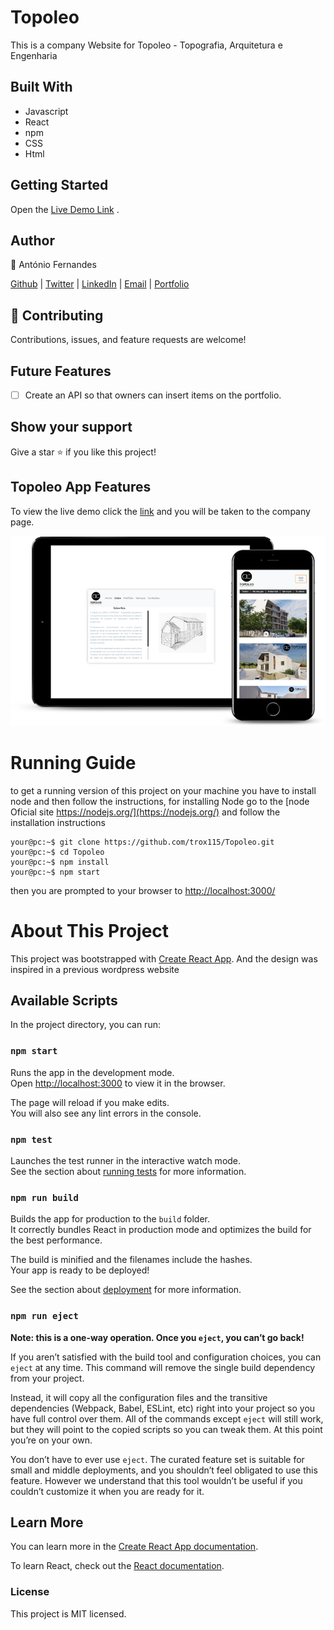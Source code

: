 # Topoleo

This is a company Website for Topoleo - Topografia, Arquitetura e Engenharia

## Built With

- Javascript
- React
- npm
- CSS
- Html

## Getting Started

Open the [Live Demo Link](https://topoleo.com/) .

## Author

👤 António Fernandes


[Github](https://github.com/trox115) | [Twitter](https://twitter.com/rock_67) | [LinkedIn](https://www.linkedin.com/in/antoniomfernandes/) | [Email](mailto:email@antoniofernandes.com) | [Portfolio](https://www.antoniofernandes.com/)


## 🤝 Contributing

Contributions, issues, and feature requests are welcome!

## Future Features 
- [ ] Create an API so that owners can insert items on the portfolio.

## Show your support

Give a star ⭐️ if you like this project!

## Topoleo App Features

To view the live demo click the [link](https://topoleo.com/) and you will be taken to the company page.

![Screenshot](documentation/topoleo.png)

# Running Guide

to get a running version of this project on your machine you have to install node and then follow the instructions, for installing Node go to the [node Oficial site https://nodejs.org/](https://nodejs.org/) and follow the installation instructions

```Shell
your@pc:~$ git clone https://github.com/trox115/Topoleo.git
your@pc:~$ cd Topoleo
your@pc:~$ npm install
your@pc:~$ npm start

```

then you are prompted to your browser to [http://localhost:3000/](http://localhost:3000/)

# About This Project

This project was bootstrapped with [Create React App](https://github.com/facebook/create-react-app).
And the design was inspired in a previous wordpress website

## Available Scripts

In the project directory, you can run:

### `npm start`

Runs the app in the development mode.<br />
Open [http://localhost:3000](http://localhost:3000) to view it in the browser.

The page will reload if you make edits.<br />
You will also see any lint errors in the console.

### `npm test`

Launches the test runner in the interactive watch mode.<br />
See the section about [running tests](https://facebook.github.io/create-react-app/docs/running-tests) for more information.

### `npm run build`

Builds the app for production to the `build` folder.<br />
It correctly bundles React in production mode and optimizes the build for the best performance.

The build is minified and the filenames include the hashes.<br />
Your app is ready to be deployed!

See the section about [deployment](https://facebook.github.io/create-react-app/docs/deployment) for more information.

### `npm run eject`

**Note: this is a one-way operation. Once you `eject`, you can’t go back!**

If you aren’t satisfied with the build tool and configuration choices, you can `eject` at any time. This command will remove the single build dependency from your project.

Instead, it will copy all the configuration files and the transitive dependencies (Webpack, Babel, ESLint, etc) right into your project so you have full control over them. All of the commands except `eject` will still work, but they will point to the copied scripts so you can tweak them. At this point you’re on your own.

You don’t have to ever use `eject`. The curated feature set is suitable for small and middle deployments, and you shouldn’t feel obligated to use this feature. However we understand that this tool wouldn’t be useful if you couldn’t customize it when you are ready for it.

## Learn More

You can learn more in the [Create React App documentation](https://facebook.github.io/create-react-app/docs/getting-started).

To learn React, check out the [React documentation](https://reactjs.org/).

### License

This project is MIT licensed.
